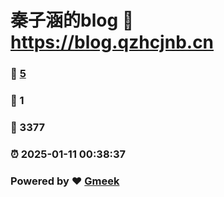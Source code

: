 # 秦子涵的blog :link: https://blog.qzhcjnb.cn 
### :page_facing_up: [5](https://blog.qzhcjnb.cn/tag.html) 
### :speech_balloon: 1 
### :hibiscus: 3377 
### :alarm_clock: 2025-01-11 00:38:37 
### Powered by :heart: [Gmeek](https://github.com/Meekdai/Gmeek)
